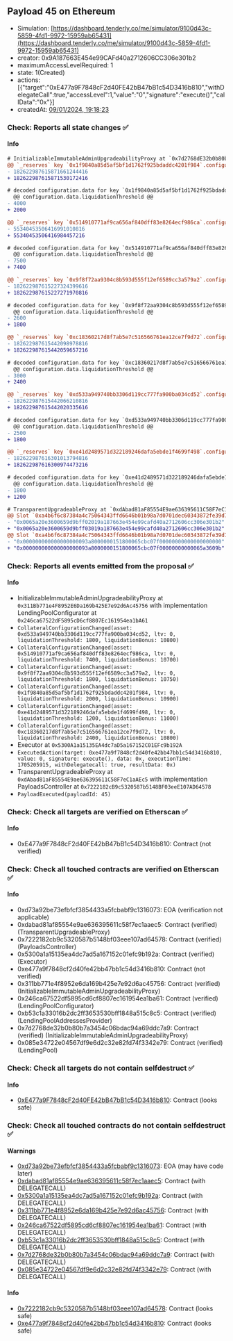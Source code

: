## Payload 45 on Ethereum

- Simulation: [https://dashboard.tenderly.co/me/simulator/9100d43c-5859-4fd1-9972-15959ab65431](https://dashboard.tenderly.co/me/simulator/9100d43c-5859-4fd1-9972-15959ab65431)
- creator: 0x9A187663E454e99CAFd40a2712606CC306e301b2
- maximumAccessLevelRequired: 1
- state: 1(Created)
- actions: [{"target":"0xE477a9F7848cF2d40FE42bB47bB1c54D3416b810","withDelegateCall":true,"accessLevel":1,"value":"0","signature":"execute()","callData":"0x"}]
- createdAt: [09/01/2024, 19:18:23](https://etherscan.io/tx/0xdc7dae9ccda353990e0afca4291e3be07432b2a0f46c6cc1b738b3769d1c1e3a)

### Check: Reports all state changes :white_check_mark:

#### Info


```diff
# InitializableImmutableAdminUpgradeabilityProxy at `0x7d2768dE32b0b80b7a3454c06BdAc94A69DDc7A9` with implementation LendingPool at `0x085E34722e04567Df9E6d2c32e82fd74f3342e79`
@@ `_reserves` key `0x1f9840a85d5af5bf1d1762f925bdaddc4201f984`.configuration.data @@
- 182622987615871661244416
+ 182622987615871530172416

# decoded configuration.data for key `0x1f9840a85d5af5bf1d1762f925bdaddc4201f984` (symbol: UNI)
  @@ configuration.data.liquidationThreshold @@
- 4000
+ 2000

@@ `_reserves` key `0x514910771af9ca656af840dff83e8264ecf986ca`.configuration.data @@
- 55340453506416991010816
+ 55340453506416984457216

# decoded configuration.data for key `0x514910771af9ca656af840dff83e8264ecf986ca` (symbol: LINK)
  @@ configuration.data.liquidationThreshold @@
- 7500
+ 7400

@@ `_reserves` key `0x9f8f72aa9304c8b593d555f12ef6589cc3a579a2`.configuration.data @@
- 182622987615227324399616
+ 182622987615227271970816

# decoded configuration.data for key `0x9f8f72aa9304c8b593d555f12ef6589cc3a579a2` (symbol: unknown)
  @@ configuration.data.liquidationThreshold @@
- 2600
+ 1800

@@ `_reserves` key `0xc18360217d8f7ab5e7c516566761ea12ce7f9d72`.configuration.data @@
- 182622987615442098978816
+ 182622987615442059657216

# decoded configuration.data for key `0xc18360217d8f7ab5e7c516566761ea12ce7f9d72` (symbol: ENS)
  @@ configuration.data.liquidationThreshold @@
- 3000
+ 2400

@@ `_reserves` key `0xd533a949740bb3306d119cc777fa900ba034cd52`.configuration.data @@
- 182622987615442066210816
+ 182622987615442020335616

# decoded configuration.data for key `0xd533a949740bb3306d119cc777fa900ba034cd52` (symbol: CRV)
  @@ configuration.data.liquidationThreshold @@
- 2500
+ 1800

@@ `_reserves` key `0xe41d2489571d322189246dafa5ebde1f4699f498`.configuration.data @@
- 182622987616301013794816
+ 182622987616300974473216

# decoded configuration.data for key `0xe41d2489571d322189246dafa5ebde1f4699f498` (symbol: ZRX)
  @@ configuration.data.liquidationThreshold @@
- 1800
+ 1200

```

```diff
# TransparentUpgradeableProxy at `0xdAbad81aF85554E9ae636395611C58F7eC1aAEc5` with implementation PayloadsController at `0x7222182cB9c5320587b5148BF03eeE107AD64578`
@@ Slot `0xa4b6f6c87384a4c75064343ffd6646b01b98a7d0701dec60343872fe39d78894` @@
- "0x0065a20e3600659d9bff02019a187663e454e99cafd40a2712606cc306e301b2"
+ "0x0065a20e3600659d9bff03019a187663e454e99cafd40a2712606cc306e301b2"
@@ Slot `0xa4b6f6c87384a4c75064343ffd6646b01b98a7d0701dec60343872fe39d78895` @@
- "0x000000000000000000093a8000000151800065cbc07f00000000000000000000"
+ "0x000000000000000000093a8000000151800065cbc07f00000000000065a3609b"
```


### Check: Reports all events emitted from the proposal :white_check_mark:

#### Info

- InitializableImmutableAdminUpgradeabilityProxy at `0x311Bb771e4F8952E6Da169b425E7e92d6Ac45756` with implementation LendingPoolConfigurator at `0x246ca67522dF5895cD6cf8807Ec161954ea1bA61`
- `CollateralConfigurationChanged(asset: 0xd533a949740bb3306d119cc777fa900ba034cd52, ltv: 0, liquidationThreshold: 1800, liquidationBonus: 10800)`
- `CollateralConfigurationChanged(asset: 0x514910771af9ca656af840dff83e8264ecf986ca, ltv: 0, liquidationThreshold: 7400, liquidationBonus: 10700)`
- `CollateralConfigurationChanged(asset: 0x9f8f72aa9304c8b593d555f12ef6589cc3a579a2, ltv: 0, liquidationThreshold: 1800, liquidationBonus: 10750)`
- `CollateralConfigurationChanged(asset: 0x1f9840a85d5af5bf1d1762f925bdaddc4201f984, ltv: 0, liquidationThreshold: 2000, liquidationBonus: 10900)`
- `CollateralConfigurationChanged(asset: 0xe41d2489571d322189246dafa5ebde1f4699f498, ltv: 0, liquidationThreshold: 1200, liquidationBonus: 11000)`
- `CollateralConfigurationChanged(asset: 0xc18360217d8f7ab5e7c516566761ea12ce7f9d72, ltv: 0, liquidationThreshold: 2400, liquidationBonus: 10800)`
- Executor at `0x5300A1a15135EA4dc7aD5a167152C01EFc9b192A`
- `ExecutedAction(target: 0xe477a9f7848cf2d40fe42bb47bb1c54d3416b810, value: 0, signature: execute(), data: 0x, executionTime: 1705205915, withDelegatecall: true, resultData: 0x)`
- TransparentUpgradeableProxy at `0xdAbad81aF85554E9ae636395611C58F7eC1aAEc5` with implementation PayloadsController at `0x7222182cB9c5320587b5148BF03eeE107AD64578`
- `PayloadExecuted(payloadId: 45)`

### Check: Check all targets are verified on Etherscan :white_check_mark:

#### Info

- 0xE477a9F7848cF2d40FE42bB47bB1c54D3416b810: Contract (not verified)

### Check: Check all touched contracts are verified on Etherscan :white_check_mark:

#### Info

- 0xd73a92be73efbfcf3854433a5fcbabf9c1316073: EOA (verification not applicable)
- 0xdabad81af85554e9ae636395611c58f7ec1aaec5: Contract (verified) (TransparentUpgradeableProxy)
- 0x7222182cb9c5320587b5148bf03eee107ad64578: Contract (verified) (PayloadsController)
- 0x5300a1a15135ea4dc7ad5a167152c01efc9b192a: Contract (verified) (Executor)
- 0xe477a9f7848cf2d40fe42bb47bb1c54d3416b810: Contract (not verified)
- 0x311bb771e4f8952e6da169b425e7e92d6ac45756: Contract (verified) (InitializableImmutableAdminUpgradeabilityProxy)
- 0x246ca67522df5895cd6cf8807ec161954ea1ba61: Contract (verified) (LendingPoolConfigurator)
- 0xb53c1a33016b2dc2ff3653530bff1848a515c8c5: Contract (verified) (LendingPoolAddressesProvider)
- 0x7d2768de32b0b80b7a3454c06bdac94a69ddc7a9: Contract (verified) (InitializableImmutableAdminUpgradeabilityProxy)
- 0x085e34722e04567df9e6d2c32e82fd74f3342e79: Contract (verified) (LendingPool)

### Check: Check all targets do not contain selfdestruct :white_check_mark:

#### Info

- [0xE477a9F7848cF2d40FE42bB47bB1c54D3416b810](https://etherscan.io/address/0xE477a9F7848cF2d40FE42bB47bB1c54D3416b810): Contract (looks safe)

### Check: Check all touched contracts do not contain selfdestruct :white_check_mark:

#### Warnings

- [0xd73a92be73efbfcf3854433a5fcbabf9c1316073](https://etherscan.io/address/0xd73a92be73efbfcf3854433a5fcbabf9c1316073): EOA (may have code later)
- [0xdabad81af85554e9ae636395611c58f7ec1aaec5](https://etherscan.io/address/0xdabad81af85554e9ae636395611c58f7ec1aaec5): Contract (with DELEGATECALL)
- [0x5300a1a15135ea4dc7ad5a167152c01efc9b192a](https://etherscan.io/address/0x5300a1a15135ea4dc7ad5a167152c01efc9b192a): Contract (with DELEGATECALL)
- [0x311bb771e4f8952e6da169b425e7e92d6ac45756](https://etherscan.io/address/0x311bb771e4f8952e6da169b425e7e92d6ac45756): Contract (with DELEGATECALL)
- [0x246ca67522df5895cd6cf8807ec161954ea1ba61](https://etherscan.io/address/0x246ca67522df5895cd6cf8807ec161954ea1ba61): Contract (with DELEGATECALL)
- [0xb53c1a33016b2dc2ff3653530bff1848a515c8c5](https://etherscan.io/address/0xb53c1a33016b2dc2ff3653530bff1848a515c8c5): Contract (with DELEGATECALL)
- [0x7d2768de32b0b80b7a3454c06bdac94a69ddc7a9](https://etherscan.io/address/0x7d2768de32b0b80b7a3454c06bdac94a69ddc7a9): Contract (with DELEGATECALL)
- [0x085e34722e04567df9e6d2c32e82fd74f3342e79](https://etherscan.io/address/0x085e34722e04567df9e6d2c32e82fd74f3342e79): Contract (with DELEGATECALL)

#### Info

- [0x7222182cb9c5320587b5148bf03eee107ad64578](https://etherscan.io/address/0x7222182cb9c5320587b5148bf03eee107ad64578): Contract (looks safe)
- [0xe477a9f7848cf2d40fe42bb47bb1c54d3416b810](https://etherscan.io/address/0xe477a9f7848cf2d40fe42bb47bb1c54d3416b810): Contract (looks safe)

